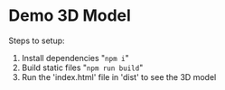 # Demo 3D Model

Steps to setup:

1. Install dependencies "`npm i`"
2. Build static files "`npm run build`"
3. Run the 'index.html' file in 'dist' to see the 3D model
